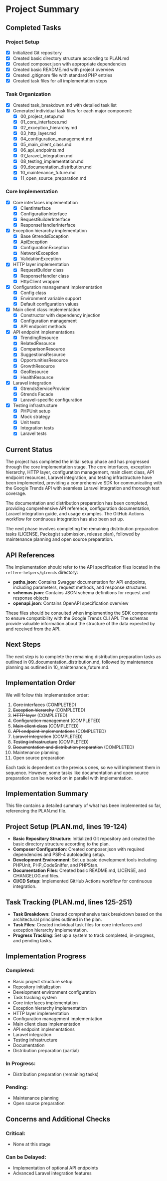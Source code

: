 # Project Summary

## Completed Tasks

### Project Setup
- [x] Initialized Git repository
- [x] Created basic directory structure according to PLAN.md
- [x] Created composer.json with appropriate dependencies
- [x] Created basic README.md with project overview
- [x] Created .gitignore file with standard PHP entries
- [x] Created task files for all implementation steps

### Task Organization
- [x] Created task_breakdown.md with detailed task list
- [x] Generated individual task files for each major component:
  - [x] 00_project_setup.md
  - [x] 01_core_interfaces.md
  - [x] 02_exception_hierarchy.md
  - [x] 03_http_layer.md
  - [x] 04_configuration_management.md
  - [x] 05_main_client_class.md
  - [x] 06_api_endpoints.md
  - [x] 07_laravel_integration.md
  - [x] 08_testing_implementation.md
  - [x] 09_documentation_distribution.md
  - [x] 10_maintenance_future.md
  - [x] 11_open_source_preparation.md

### Core Implementation
- [x] Core interfaces implementation
  - [x] ClientInterface
  - [x] ConfigurationInterface
  - [x] RequestBuilderInterface
  - [x] ResponseHandlerInterface
- [x] Exception hierarchy implementation
  - [x] Base GtrendsException
  - [x] ApiException
  - [x] ConfigurationException
  - [x] NetworkException
  - [x] ValidationException
- [x] HTTP layer implementation
  - [x] RequestBuilder class
  - [x] ResponseHandler class
  - [x] HttpClient wrapper
- [x] Configuration management implementation
  - [x] Config class
  - [x] Environment variable support
  - [x] Default configuration values
- [x] Main client class implementation
  - [x] Constructor with dependency injection
  - [x] Configuration management
  - [x] API endpoint methods
- [x] API endpoint implementations
  - [x] TrendingResource
  - [x] RelatedResource
  - [x] ComparisonResource
  - [x] SuggestionsResource
  - [x] OpportunitiesResource
  - [x] GrowthResource
  - [x] GeoResource
  - [x] HealthResource
- [x] Laravel integration
  - [x] GtrendsServiceProvider
  - [x] Gtrends Facade
  - [x] Laravel-specific configuration
- [x] Testing infrastructure
  - [x] PHPUnit setup
  - [x] Mock strategy
  - [x] Unit tests
  - [x] Integration tests
  - [x] Laravel tests

## Current Status
The project has completed the initial setup phase and has progressed through the core implementation stage. The core interfaces, exception hierarchy, HTTP layer, configuration management, main client class, API endpoint resources, Laravel integration, and testing infrastructure have been implemented, providing a comprehensive SDK for communicating with the Google Trends API with seamless Laravel integration and thorough test coverage.

The documentation and distribution preparation has been completed, providing comprehensive API reference, configuration documentation, Laravel integration guide, and usage examples. The GitHub Actions workflow for continuous integration has also been set up.

The next phase involves completing the remaining distribution preparation tasks (LICENSE, Packagist submission, release plan), followed by maintenance planning and open source preparation.

## API References
The implementation should refer to the API specification files located in the `reffere-helpers/gtrends` directory:
- **paths.json**: Contains Swagger documentation for API endpoints, including parameters, request methods, and response structures
- **schemas.json**: Contains JSON schema definitions for request and response objects
- **openapi.json**: Contains OpenAPI specification overview

These files should be consulted when implementing the SDK components to ensure compatibility with the Google Trends CLI API. The schemas provide valuable information about the structure of the data expected by and received from the API.

## Next Steps
The next step is to complete the remaining distribution preparation tasks as outlined in 09_documentation_distribution.md, followed by maintenance planning as outlined in 10_maintenance_future.md.

## Implementation Order
We will follow this implementation order:
1. ~~Core interfaces~~ (COMPLETED)
2. ~~Exception hierarchy~~ (COMPLETED)
3. ~~HTTP layer~~ (COMPLETED)
4. ~~Configuration management~~ (COMPLETED)
5. ~~Main client class~~ (COMPLETED)
6. ~~API endpoint implementations~~ (COMPLETED)
7. ~~Laravel integration~~ (COMPLETED)
8. ~~Testing infrastructure~~ (COMPLETED)
9. ~~Documentation and distribution preparation~~ (COMPLETED)
10. Maintenance planning
11. Open source preparation

Each task is dependent on the previous ones, so we will implement them in sequence. However, some tasks like documentation and open source preparation can be worked on in parallel with implementation.

## Implementation Summary

This file contains a detailed summary of what has been implemented so far, referencing the PLAN.md file.

## Project Setup (PLAN.md, lines 19-124)

- **Basic Repository Structure**: Initialized Git repository and created the basic directory structure according to the plan.
- **Composer Configuration**: Created composer.json with required dependencies and PSR-4 autoloading setup.
- **Development Environment**: Set up basic development tools including PHPUnit, PHP_CodeSniffer, and PHPStan.
- **Documentation Files**: Created basic README.md, LICENSE, and CHANGELOG.md files.
- **CI/CD Setup**: Implemented GitHub Actions workflow for continuous integration.

## Task Tracking (PLAN.md, lines 125-251)

- **Task Breakdown**: Created comprehensive task breakdown based on the architectural principles outlined in the plan.
- **Task Files**: Created individual task files for core interfaces and exception hierarchy implementation.
- **Progress Tracking**: Set up a system to track completed, in-progress, and pending tasks.

## Implementation Progress

### Completed:
- Basic project structure setup
- Repository initialization
- Development environment configuration
- Task tracking system
- Core interfaces implementation
- Exception hierarchy implementation
- HTTP layer implementation
- Configuration management implementation
- Main client class implementation
- API endpoint implementations
- Laravel integration
- Testing infrastructure
- Documentation
- Distribution preparation (partial)

### In Progress:
- Distribution preparation (remaining tasks)

### Pending:
- Maintenance planning
- Open source preparation

## Concerns and Additional Checks

### Critical:
- None at this stage

### Can be Delayed:
- Implementation of optional API endpoints
- Advanced Laravel integration features 
